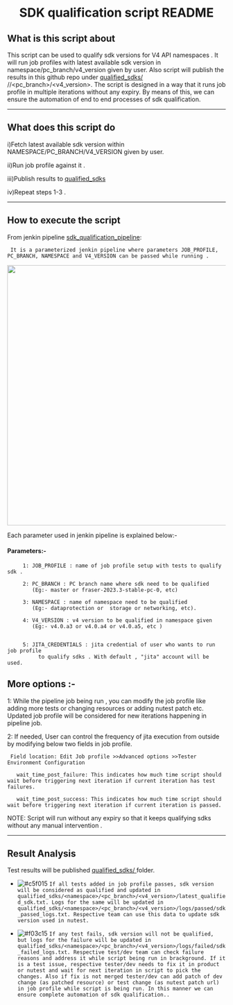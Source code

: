 

<h1 align="center">SDK qualification script README
</h1>

<h2>What is this script about</h2>

This script can be used to qualify sdk versions for V4 API namespaces .  It will run job profiles with latest available sdk version in namespace/pc_branch/v4_version given by user. Also script will publish the results in this github repo under [qualified_sdks/ ](https://github.com/raeesulasaad/ntnx_v4_sdk_qualification/tree/main/qualified_sdks/ )/<namespace>/<pc_branch>/<v4_version>. The script is designed in a way that it runs job profile in multiple iterations without any expiry. By means of this, we can ensure the automation of end to end processes of sdk qualification.

---


<h2>What does this script do  </h2>

i)Fetch latest available sdk version within NAMESPACE/PC_BRANCH/V4_VERSION given by user.

ii)Run job profile against it .

iii)Publish results to [qualified_sdks]([https://github.com/raeesulgit/ntnx_v4_sdk_qualification/tree/main/qualified_sdks](https://github.com/raeesulasaad/ntnx_v4_sdk_qualification/tree/main/qualified_sdks/))

iv)Repeat steps 1-3 .



---

<h2>How to execute the script</h2>

From jenkin pipeline [sdk_qualification_pipeline](https://phx-p10y-jenkins-harbinger-prod-6.p10y.eng.nutanix.com/job/sdk_qualification/build?delay=0):
   ```
    It is a parameterized jenkin pipeline where parameters JOB_PROFILE, PC_BRANCH, NAMESPACE and V4_VERSION can be passed while running .

   ```

 <img src="https://github.com/raeesulgit/ntnx_v4_sdk_qualification/blob/1e4e9956a3e766422314bed6f3e75bcb8e305310/src/params.png" width="800" height="600">
  
  
  Each parameter used in jenkin pipeline is explained below:-

   <h4>Parameters:- </h4>

         1: JOB_PROFILE : name of job profile setup with tests to qualify sdk .

         2: PC_BRANCH : PC branch name where sdk need to be qualified
            (Eg:- master or fraser-2023.3-stable-pc-0, etc)
  
         3: NAMESPACE : name of namespace need to be qualified
            (Eg:- dataprotection or  storage or networking, etc).
       
         4: V4_VERSION : v4 version to be qualified in namespace given
            (Eg:- v4.0.a3 or v4.0.a4 or v4.0.a5, etc )

    
         5: JITA_CREDENTIALS : jita credential of user who wants to run job profile
              to qualify sdks . With default , "jita" account will be used.

  


<h2>More options :- </h2>

1: While the pipeline job being run , you can modify the job profile like adding more tests or changing resources or adding nutest patch etc.
   Updated job profile will be considered for new iterations happening in pipeline job. 

2: If needed, User can control the frequency of jita execution from outside by modifying below two fields in job profile. 

```
 Field location: Edit Job profile >>Advanced options >>Tester Environment Configuration

   wait_time_post_failure: This indicates how much time script should wait before triggering next iteration if current iteration has test failures. 

   wait_time_post_success: This indicates how much time script should wait before triggering next iteration if current iteration is passed.
```

NOTE:  Script will run without any expiry so that it keeps qualifying sdks without any manual intervention .

---

<h2>Result Analysis</h2>

Test results will be published [qualified_sdks/ ](https://github.com/raeesulasaad/ntnx_v4_sdk_qualification/tree/main/qualified_sdks/ )  folder.

-  ![#c5f015](https://placehold.co/15x15/c5f015/c5f015.png) `If all tests added in job profile passes, sdk version will be considered as qualified and updated in qualified_sdks/<namespace>/<pc_branch>/<v4_version>/latest_qualified_sdk.txt. Logs for the same will be updated in qualified_sdks/<namespace>/<pc_branch>/<v4_version>/logs/passed/sdk_passed_logs.txt. Respective team can use this data to update sdk version used in nutest.`

- ![#f03c15](https://placehold.co/15x15/f03c15/f03c15.png) `If any test fails, sdk version will not be qualified, but logs for the failure will be updated in  qualified_sdks/<namespace>/<pc_branch>/<v4_version>/logs/failed/sdk_failed_logs.txt. Respective test/dev team can check failure reasons and address it while script being run in brackground. If it is a test issue, respective tester/dev needs to fix it in product or nutest and wait for next iteration in script to pick the changes. Also if fix is not merged tester/dev can add patch of dev change (as patched resource) or test change (as nutest patch url) in job profile while script is being run. In this manner we can ensure complete automation of sdk qualification..`
